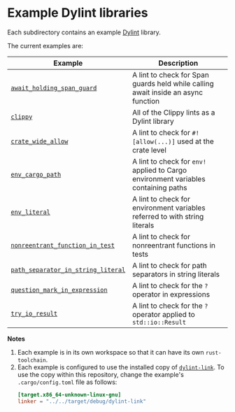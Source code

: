 # Example Dylint libraries

Each subdirectory contains an example [Dylint](https://github.com/trailofbits/dylint) library.

The current examples are:

| Example                                                                  | Description                                                                        |
| ------------------------------------------------------------------------ | ---------------------------------------------------------------------------------- |
| [`await_holding_span_guard`](./await_holding_span_guard)                 | A lint to check for Span guards held while calling await inside an async function  |
| [`clippy`](./clippy)                                                     | All of the Clippy lints as a Dylint library                                        |
| [`crate_wide_allow`](./crate_wide_allow)                                 | A lint to check for `#![allow(...)]` used at the crate level                       |
| [`env_cargo_path`](./env_cargo_path)                                     | A lint to check for `env!` applied to Cargo environment variables containing paths |
| [`env_literal`](./env_literal)                                           | A lint to check for environment variables referred to with string literals         |
| [`nonreentrant_function_in_test`](./nonreentrant_function_in_test)       | A lint to check for nonreentrant functions in tests                                |
| [`path_separator_in_string_literal`](./path_separator_in_string_literal) | A lint to check for path separators in string literals                             |
| [`question_mark_in_expression`](./question_mark_in_expression)           | A lint to check for the `?` operator in expressions                                |
| [`try_io_result`](./try_io_result)                                       | A lint to check for the `?` operator applied to `std::io::Result`                  |

**Notes**

1. Each example is in its own workspace so that it can have its own `rust-toolchain`.
2. Each example is configured to use the installed copy of [`dylint-link`](../dylint-link). To use the copy within this repository, change the example's `.cargo/config.toml` file as follows:
   ```toml
   [target.x86_64-unknown-linux-gnu]
   linker = "../../target/debug/dylint-link"
   ```
